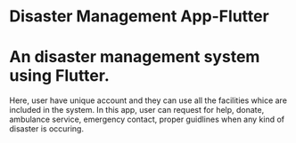 # Disaster Management App-Flutter
# An disaster management system using Flutter.
Here, user have unique account and they can use all the facilities whice are included in the system.
In this app, user can request for help, donate, ambulance service, emergency contact, proper guidlines when any kind of disaster is occuring.
